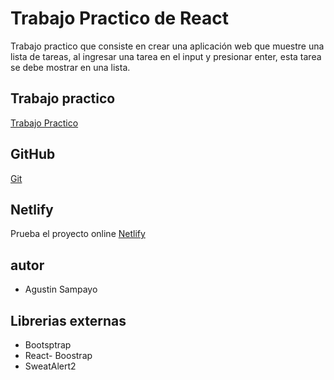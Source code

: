 # Trabajo Practico de React

Trabajo practico que consiste en crear una aplicación web que muestre una lista de tareas, al ingresar una tarea en el input y presionar enter, esta tarea se debe mostrar en una lista.

## Trabajo practico

[Trabajo Practico](https://docs.google.com/document/d/1yFK09NIwbUug5p0M_q1ESPXH4xaCS9sNqzYEOehxoJc/edit#)

## GitHub

[Git](https://github.com/agustines82/TpReact4-5-ListaTareas)

## Netlify

Prueba el proyecto online
[Netlify](https://preeminent-bunny-f9a71a.netlify.app/)

## autor

-   Agustin Sampayo

## Librerias externas

-   Bootsptrap
-   React- Boostrap
-   SweatAlert2
